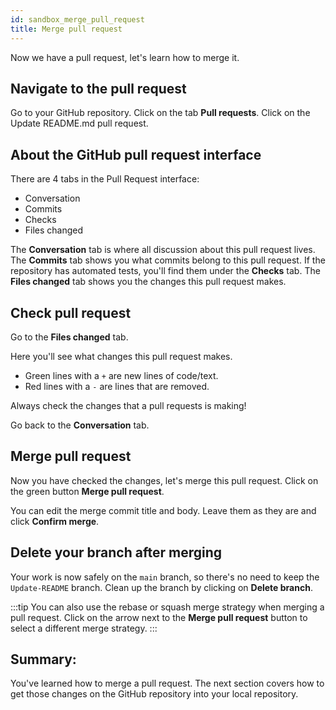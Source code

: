 ```yaml
---
id: sandbox_merge_pull_request
title: Merge pull request
---
```


Now we have a pull request, let's learn how to merge it.

## Navigate to the pull request

Go to your GitHub repository.
Click on the tab **Pull requests**.
Click on the Update README.md pull request.

## About the GitHub pull request interface

There are 4 tabs in the Pull Request interface:

- Conversation
- Commits
- Checks
- Files changed

The **Conversation** tab is where all discussion about this pull request lives.
The **Commits** tab shows you what commits belong to this pull request.
If the repository has automated tests, you'll find them under the **Checks** tab.
The **Files changed** tab shows you the changes this pull request makes.

## Check pull request

Go to the **Files changed** tab.

Here you'll see what changes this pull request makes.
- Green lines with a `+` are new lines of code/text.
- Red lines with a `-` are lines that are removed.

Always check the changes that a pull requests is making!

Go back to the **Conversation** tab.

## Merge pull request

Now you have checked the changes, let's merge this pull request.
Click on the green button **Merge pull request**.

You can edit the merge commit title and body.
Leave them as they are and click **Confirm merge**.

## Delete your branch after merging

Your work is now safely on the `main` branch, so there's no need to keep the `Update-README` branch.
Clean up the branch by clicking on **Delete branch**.

:::tip
You can also use the rebase or squash merge strategy when merging a pull request.
Click on the arrow next to the **Merge pull request** button to select a different merge strategy.
:::

## Summary:

You've learned how to merge a pull request.
The next section covers how to get those changes on the GitHub repository into your local repository.
